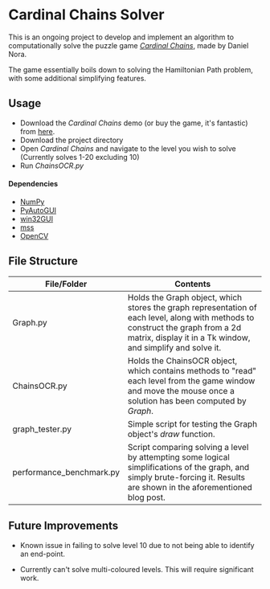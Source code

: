 # Cardinal Chains Solver

This is an ongoing project to develop and implement an algorithm to computationally solve the puzzle game [*Cardinal Chains*](https://danijmn.itch.io/cardinalchains), made by Daniel Nora.

The game essentially boils down to solving the Hamiltonian Path problem, with some additional simplifying features.

## Usage

- Download the *Cardinal Chains* demo (or buy the game, it's fantastic) from [here](https://danijmn.itch.io/cardinalchains). 
- Download the project directory
- Open *Cardinal Chains* and navigate to the level you wish to solve (Currently solves 1-20 excluding 10)
- Run *ChainsOCR.py*

#### Dependencies

- [NumPy](http://www.numpy.org/)
- [PyAutoGUI](https://pyautogui.readthedocs.io/en/latest/)
- [win32GUI](https://pypi.org/project/win32gui/)
- [mss](https://pypi.org/project/mss/)
- [OpenCV](https://pypi.org/project/opencv-python/)

## File Structure

| File/Folder              | Contents                                                     |
| ------------------------ | ------------------------------------------------------------ |
| Graph.py                 | Holds the Graph object, which stores the graph representation of each level, along with methods to construct the graph from a 2d matrix, display it in a Tk window, and simplify and solve it. |
| ChainsOCR.py             | Holds the ChainsOCR object, which contains methods to "read" each level from the game window and move the mouse once a solution has been computed by *Graph*. |
| graph_tester.py          | Simple script for testing the Graph object's *draw* function. |
| performance_benchmark.py | Script comparing solving a level by attempting some logical simplifications of the graph, and simply brute-forcing it. Results are shown in the aforementioned blog post. |



## Future Improvements

- Known issue in failing to solve level 10 due to not being able to identify an end-point.

- Currently can't solve multi-coloured levels. This will require significant work.
